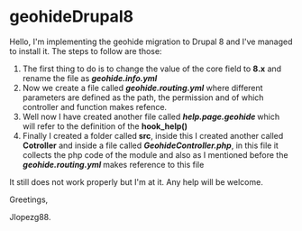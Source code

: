 # geohideDrupal8
Hello, I'm implementing the geohide migration to Drupal 8 and I've managed to install it. The steps to follow are those:
<ol>
<li>The first thing to do is to change the value of the core field to <strong>8.x</strong> and rename the file as <em><strong>geohide.info.yml</strong></em>
<li>Now we create a file called <em><strong>geohide.routing.yml</strong></em> where different parameters are defined as the path, the permission and of which controller and function makes refence.</li>
<li>Well now I have created another file called <em><strong>help.page.geohide </strong></em>which will refer to the definition of the <strong>hook_help()</strong></li>
<li>
Finally I created a folder called<strong> src</strong>, inside this I created another called <strong>Cotroller</strong> and inside a file called <em><strong>GeohideController.php</strong></em>, in this file it collects the php code of the module and also as I mentioned before the <em><strong>geohide.routing.yml </strong></em>makes reference to this file</li>
</ol>

It still does not work properly but I'm at it. Any help will be welcome.

Greetings,

Jlopezg88.
